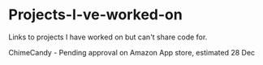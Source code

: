 # Projects-I-ve-worked-on
Links to projects I have worked on but can't share code for.

ChimeCandy - Pending approval on Amazon App store, estimated 28 Dec
